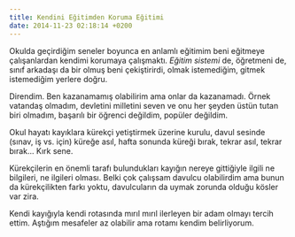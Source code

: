 ```yaml
---
title: Kendini Eğitimden Koruma Eğitimi
date: 2014-11-23 02:18:14 +0200
---
```


Okulda geçirdiğim seneler boyunca en anlamlı eğitimim beni eğitmeye
çalışanlardan kendimi korumaya çalışmaktı. *Eğitim sistemi* de,
öğretmeni de, sınıf arkadaşı da bir olmuş beni çekiştirirdi, olmak
istemediğim, gitmek istemediğim yerlere doğru.

Direndim. Ben kazanamamış olabilirim ama onlar da kazanamadı. Örnek
vatandaş olmadım, devletini milletini seven ve onu her şeyden üstün
tutan biri olmadım, başarılı bir öğrenci değildim, popüler değildim.

Okul hayatı kayıklara kürekçi yetiştirmek üzerine kurulu, davul sesinde
(sınav, iş vs. için) küreğe asıl, hafta sonunda küreği bırak, tekrar
asıl, tekrar bırak... Kırk sene.

Kürekçilerin en önemli tarafı bulundukları kayığın nereye gittiğiyle
ilgili ne bilgileri, ne ilgileri olması. Belki çok çalışsam davulcu
olabilirdim ama bunun da kürekçilikten farkı yoktu, davulcuların da
uymak zorunda olduğu kösler var zira.

Kendi kayığıyla kendi rotasında mırıl mırıl ilerleyen bir adam olmayı
tercih ettim. Aştığım mesafeler az olabilir ama rotamı kendim
belirliyorum.
